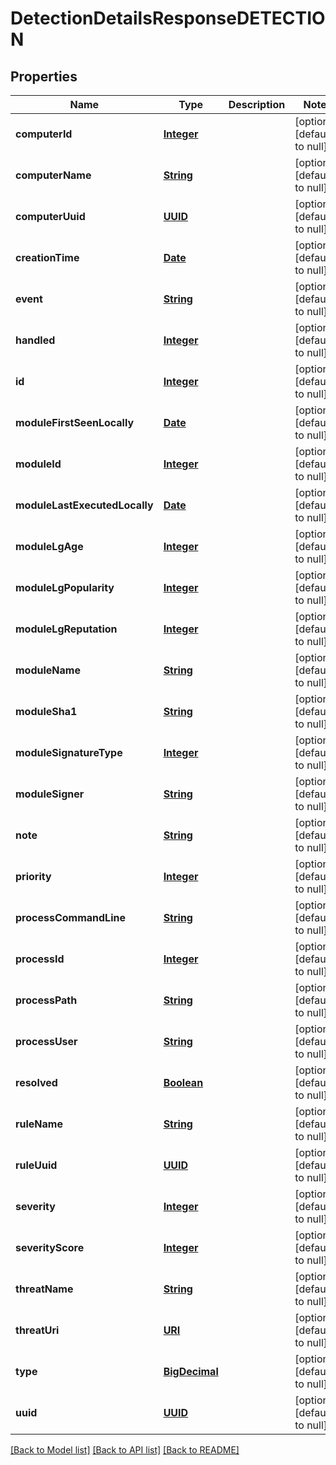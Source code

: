# DetectionDetailsResponseDETECTION
## Properties

Name | Type | Description | Notes
------------ | ------------- | ------------- | -------------
**computerId** | [**Integer**](integer.md) |  | [optional] [default to null]
**computerName** | [**String**](string.md) |  | [optional] [default to null]
**computerUuid** | [**UUID**](UUID.md) |  | [optional] [default to null]
**creationTime** | [**Date**](DateTime.md) |  | [optional] [default to null]
**event** | [**String**](string.md) |  | [optional] [default to null]
**handled** | [**Integer**](integer.md) |  | [optional] [default to null]
**id** | [**Integer**](integer.md) |  | [optional] [default to null]
**moduleFirstSeenLocally** | [**Date**](DateTime.md) |  | [optional] [default to null]
**moduleId** | [**Integer**](integer.md) |  | [optional] [default to null]
**moduleLastExecutedLocally** | [**Date**](DateTime.md) |  | [optional] [default to null]
**moduleLgAge** | [**Integer**](integer.md) |  | [optional] [default to null]
**moduleLgPopularity** | [**Integer**](integer.md) |  | [optional] [default to null]
**moduleLgReputation** | [**Integer**](integer.md) |  | [optional] [default to null]
**moduleName** | [**String**](string.md) |  | [optional] [default to null]
**moduleSha1** | [**String**](string.md) |  | [optional] [default to null]
**moduleSignatureType** | [**Integer**](integer.md) |  | [optional] [default to null]
**moduleSigner** | [**String**](string.md) |  | [optional] [default to null]
**note** | [**String**](string.md) |  | [optional] [default to null]
**priority** | [**Integer**](integer.md) |  | [optional] [default to null]
**processCommandLine** | [**String**](string.md) |  | [optional] [default to null]
**processId** | [**Integer**](integer.md) |  | [optional] [default to null]
**processPath** | [**String**](string.md) |  | [optional] [default to null]
**processUser** | [**String**](string.md) |  | [optional] [default to null]
**resolved** | [**Boolean**](boolean.md) |  | [optional] [default to null]
**ruleName** | [**String**](string.md) |  | [optional] [default to null]
**ruleUuid** | [**UUID**](UUID.md) |  | [optional] [default to null]
**severity** | [**Integer**](integer.md) |  | [optional] [default to null]
**severityScore** | [**Integer**](integer.md) |  | [optional] [default to null]
**threatName** | [**String**](string.md) |  | [optional] [default to null]
**threatUri** | [**URI**](URI.md) |  | [optional] [default to null]
**type** | [**BigDecimal**](number.md) |  | [optional] [default to null]
**uuid** | [**UUID**](UUID.md) |  | [optional] [default to null]

[[Back to Model list]](../README.md#documentation-for-models) [[Back to API list]](../README.md#documentation-for-api-endpoints) [[Back to README]](../README.md)

